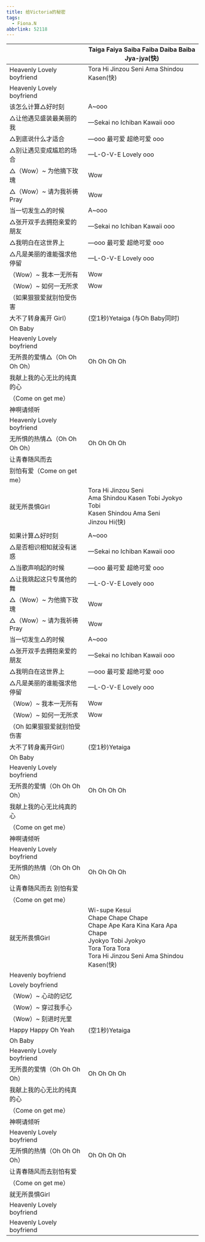 ```yaml
---
title: 给Victoria的秘密
tags:
  - Fiona.N
abbrlink: 52118
---
```

|      |Taiga Faiya Saiba Faiba Daiba Baiba Jya-jya(快)|
|--|--|
|Heavenly Lovely boyfriend|Tora Hi Jinzou Seni Ama Shindou Kasen(快)|
|Heavenly Lovely boyfriend|      |
|该怎么计算△好时刻|A~ooo|
|△让他遇见盛装最美丽的我|—Sekai no Ichiban Kawaii ooo|
|△到底说什么才适合|—ooo 最可爱 超绝可爱 ooo|
|△别让遇见变成尴尬的场合|—L-O-V-E Lovely ooo|
|△（Wow）~ 为他摘下玫瑰|Wow|
|△（Wow）~ 请为我祈祷Pray|Wow|
|当一切发生△的时候|A~ooo|
|△张开双手去拥抱亲爱的朋友|—Sekai no Ichiban Kawaii ooo|
|△我明白在这世界上|—ooo 最可爱 超绝可爱 ooo|
|△凡是美丽的谁能强求他停留|—L-O-V-E Lovely ooo|
|（Wow）~ 我本一无所有|Wow|
|（Wow）~ 如何一无所求|Wow|
|（如果狠狠爱就别怕受伤害|      |
|大不了转身离开 Girl）|(空1秒)Yetaiga (与Oh Baby同时)|
|Oh Baby|      |
|Heavenly Lovely boyfriend|      |
|无所畏的爱情△（Oh Oh Oh Oh）|Oh Oh Oh Oh|
|我献上我的心无比的纯真的心|      |
|（Come on get me）|      |
|神啊请倾听|      |
|Heavenly Lovely boyfriend|      |
|无所惧的热情△（Oh Oh Oh Oh）|Oh Oh Oh Oh|
|让青春随风而去|      |
|别怕有爱（Come on get me）|      |
|就无所畏惧Girl|Tora Hi Jinzou Seni<br>Ama Shindou Kasen Tobi Jyokyo Tobi<br>Kasen Shindou Ama Seni<br>Jinzou Hi(快)|
|      |      |
|如果计算△好时刻|A~ooo|
|△是否相识相知就没有迷惑|—Sekai no Ichiban Kawaii ooo|
|△当歌声响起的时候|—ooo 最可爱 超绝可爱 ooo|
|△让我跳起这只专属他的舞|—L-O-V-E Lovely ooo|
|△（Wow）~ 为他摘下玫瑰|Wow|
|△（Wow）~ 请为我祈祷Pray|Wow|
|当一切发生△的时候|A~ooo|
|△张开双手去拥抱亲爱的朋友|—Sekai no Ichiban Kawaii ooo|
|△我明白在这世界上|—ooo 最可爱 超绝可爱 ooo|
|△凡是美丽的谁能强求他停留|—L-O-V-E Lovely ooo|
|（Wow）~ 我本一无所有|Wow|
|（Wow）~ 如何一无所求|Wow|
|（Oh 如果狠狠爱就别怕受伤害|      |
|大不了转身离开Girl）|(空1秒)Yetaiga|
|Oh Baby|      |
|Heavenly Lovely boyfriend|      |
|无所畏的爱情（Oh Oh Oh Oh）|Oh Oh Oh Oh|
|我献上我的心无比纯真的心|      |
|（Come on get me）|      |
|神啊请倾听|      |
|Heavenly Lovely boyfriend|      |
|无所惧的热情（Oh Oh Oh Oh）|Oh Oh Oh Oh|
|让青春随风而去 别怕有爱|      |
|（Come on get me）|      |
|就无所畏惧Girl|Wi-supe Kesui<br>Chape Chape Chape<br>Chape Ape Kara Kina Kara Apa Chape<br>Jyokyo Tobi Jyokyo<br>Tora Tora Tora<br>Tora Hi Jinzou Seni Ama Shindou Kasen(快)|
|Heavenly boyfriend|      |
|Lovely boyfriend|      |
|（Wow）~ 心动的记忆|      |
|（Wow）~ 穿过我手心|      |
|（Wow）~ 刻进时光里|      |
|Happy Happy Oh Yeah|(空1秒)Yetaiga|
|Oh Baby|      |
|Heavenly Lovely boyfriend|      |
|无所畏的爱情（Oh Oh Oh Oh）|Oh Oh Oh Oh|
|我献上我的心无比的纯真的心|      |
|（Come on get me）|      |
|神啊请倾听|      |
|Heavenly Lovely boyfriend|      |
|无所惧的热情（Oh Oh Oh Oh）|Oh Oh Oh Oh|
|让青春随风而去别怕有爱|      |
|（Come on get me）|      |
|就无所畏惧Girl|      |
|Heavenly Lovely boyfriend|      |
|Heavenly Lovely boyfriend|      |